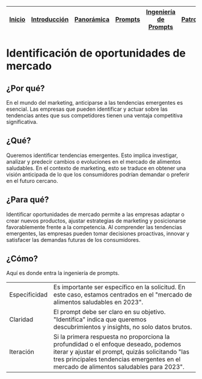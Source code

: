 <div align=right>

|[Inicio](/README.md)|[Introducción](/documentos/intro.md)|[Panorámica](/documentos/panorámica.md)|[Prompts](/documentos/prompts/README.md)|[Ingeniería de Prompts](/documentos/ingenieriaDePrompts/README.md)|[Patrones](/documentos/ingenieriaDePrompts/patrones/README.md)|[Casos de Uso](/documentos/casosDeUso/README.md)|
|-|-|-|-|-|-|-

</div>

# Identificación de oportunidades de mercado

## ¿Por qué?

En el mundo del marketing, anticiparse a las tendencias emergentes es esencial. Las empresas que pueden identificar y actuar sobre las tendencias antes que sus competidores tienen una ventaja competitiva significativa.

## ¿Qué?

Queremos identificar tendencias emergentes. Esto implica investigar, analizar y predecir cambios o evoluciones en el mercado de alimentos saludables.
En el contexto de marketing, esto se traduce en obtener una visión anticipada de lo que los consumidores podrían demandar o preferir en el futuro cercano.

## ¿Para qué?

Identificar oportunidades de mercado permite a las empresas adaptar o crear nuevos productos, ajustar estrategias de marketing y posicionarse favorablemente frente a la competencia.
Al comprender las tendencias emergentes, las empresas pueden tomar decisiones proactivas, innovar y satisfacer las demandas futuras de los consumidores.

## ¿Cómo?

Aquí es donde entra la ingeniería de prompts.

|||
|-|-|
Especificidad|Es importante ser específico en la solicitud. En este caso, estamos centrados en el "mercado de alimentos saludables en 2023".
Claridad|El prompt debe ser claro en su objetivo. "Identifica" indica que queremos descubrimientos y insights, no solo datos brutos.
Iteración|Si la primera respuesta no proporciona la profundidad o el enfoque deseado, podemos iterar y ajustar el prompt, quizás solicitando "las tres principales tendencias emergentes en el mercado de alimentos saludables para 2023".
